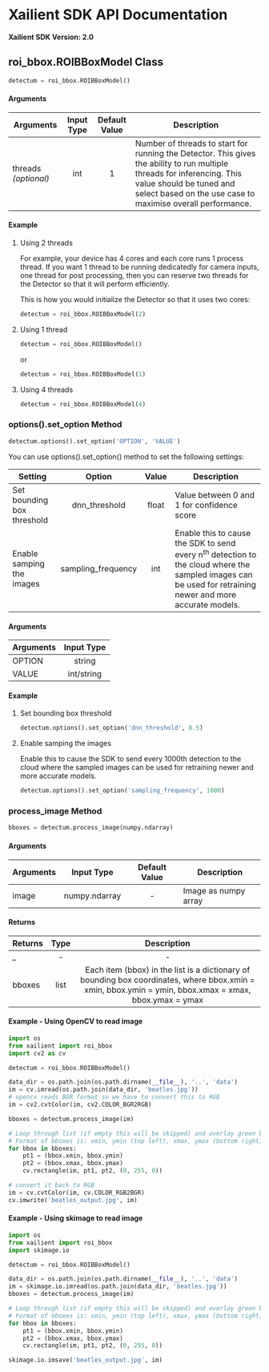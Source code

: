 # Xailient SDK API Documentation

**Xailient SDK Version: 2.0**

## roi_bbox.ROIBBoxModel Class

``` python
detectum = roi_bbox.ROIBBoxModel()
```

#### Arguments

| Arguments     | Input Type    | Default Value | Description   |
| ------------- |:-------------:| :------------:| -------------|
| threads _(optional)_         | int           | 1             |   Number of threads to start for running the Detector. This gives the ability to run multiple threads for inferencing. This value should be tuned and select based on the use case to maximise overall performance. |

#### Example

1. Using 2 threads

    For example, your device has 4 cores and each core runs 1 process thread. If you want 1 thread to be running dedicatedly for camera inputs, one thread for post processing, then you can reserve two threads for the Detector so that it will perform efficiently.

    This is how you would initialize the Detector so that it uses two cores:

    ``` python
    detectum = roi_bbox.ROIBBoxModel(2)
    ```

2. Using 1 thread

    ``` python
    detectum = roi_bbox.ROIBBoxModel()
    ```

    or 

    ``` python
    detectum = roi_bbox.ROIBBoxModel(1)
    ```

3. Using 4 threads

    ``` python
    detectum = roi_bbox.ROIBBoxModel(4)
    ```

### options().set_option Method

```python
detectum.options().set_option('OPTION', 'VALUE')
```

You can use options().set_option() method to set the following settings:

| Setting     | Option    | Value | Description   |
| ------------- |:-------------:| :------------:| -------------|
| Set bounding box threshold         | dnn_threshold           | float             |   Value between 0 and 1 for confidence score |
| Enable samping the images         | sampling_frequency           | int             |   Enable this to cause the SDK to send every n<sup>th</sup> detection to the cloud where the sampled images can be used for retraining newer and more accurate models. |

#### Arguments

| Arguments     | Input Type    |
| ------------- |:-------------:|
| OPTION         | string           |
| VALUE         | int/string        |

#### Example

1. Set bounding box threshold

    ``` python
    detectum.options().set_option('dnn_threshold', 0.5)
    ```

2. Enable samping the images

    Enable this to cause the SDK to send every 1000th detection to the cloud where the sampled images can be used for retraining newer and more accurate models.

    ``` python
    detectum.options().set_option('sampling_frequency', 1000)
    ```

### process_image Method

``` python
bboxes = detectum.process_image(numpy.ndarray)
```

#### Arguments

| Arguments     | Input Type    | Default Value | Description   |
| ------------- |:-------------:| :------------:| -------------|
| image         | numpy.ndarray           | -             |   Image as numpy array |

#### Returns

| Returns     | Type    |  Description   |
| ------------- |:-------------:| :------------:| 
| _         |    -        |        -      |
| bboxes         |    list      | Each item (bbox) in the list is a dictionary of bounding box coordinates, where bbox.xmin = xmin, bbox.ymin = ymin, bbox.xmax = xmax, bbox.ymax = ymax |

#### Example - Using OpenCV to read image

``` python
import os
from xailient import roi_bbox
import cv2 as cv

detectum = roi_bbox.ROIBBoxModel()

data_dir = os.path.join(os.path.dirname(__file__), '..', 'data')
im = cv.imread(os.path.join(data_dir, 'beatles.jpg'))
# opencv reads BGR format so we have to convert this to RGB
im = cv2.cvtColor(im, cv2.COLOR_BGR2RGB)

bboxes = detectum.process_image(im)

# Loop through list (if empty this will be skipped) and overlay green bboxes
# Format of bboxes is: xmin, ymin (top left), xmax, ymax (bottom right)
for bbox in bboxes:
    pt1 = (bbox.xmin, bbox.ymin)
    pt2 = (bbox.xmax, bbox.ymax)
    cv.rectangle(im, pt1, pt2, (0, 255, 0))

# convert it back to RGB
im = cv.cvtColor(im, cv.COLOR_RGB2BGR)
cv.imwrite('beatles_output.jpg', im)
```

#### Example -  Using skimage to read image

``` python
import os
from xailient import roi_bbox
import skimage.io

detectum = roi_bbox.ROIBBoxModel()

data_dir = os.path.join(os.path.dirname(__file__), '..', 'data')
im = skimage.io.imread(os.path.join(data_dir, 'beatles.jpg'))
bboxes = detectum.process_image(im)

# Loop through list (if empty this will be skipped) and overlay green bboxes
# Format of bboxes is: xmin, ymin (top left), xmax, ymax (bottom right)
for bbox in bboxes:
    pt1 = (bbox.xmin, bbox.ymin)
    pt2 = (bbox.xmax, bbox.ymax)
    cv.rectangle(im, pt1, pt2, (0, 255, 0))

skimage.io.imsave('beatles_output.jpg', im)
```
